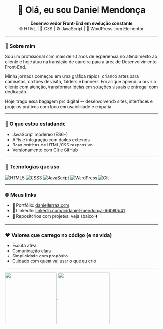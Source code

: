 <h1 align="center">👋 Olá, eu sou Daniel Mendonça</h1>

<p align="center">
  <strong>Desenvolvedor Front-End em evolução constante</strong> <br>
  🌐 HTML | 🎨 CSS | ⚙️ JavaScript | 🧩 WordPress com Elementor
</p>

---

### 🧠 Sobre mim

Sou um profissional com mais de 10 anos de experiência no atendimento ao cliente e hoje atuo na transição de carreira para a área de Desenvolvimento Front-End.

Minha jornada começou em uma gráfica rápida, criando artes para camisetas, cartões de visita, folders e banners. Foi ali que aprendi a ouvir o cliente com atenção, transformar ideias em soluções visuais e entregar com dedicação.

Hoje, trago essa bagagem pro digital — desenvolvendo sites, interfaces e projetos práticos com foco em usabilidade e empatia.

---

### 🚀 O que estou estudando

- JavaScript moderno (ES6+)
- APIs e integração com dados externos
- Boas práticas de HTML/CSS responsivo
- Versionamento com Git e GitHub

---

### 🔧 Tecnologias que uso

![HTML5](https://img.shields.io/badge/HTML5-E34F26?style=for-the-badge&logo=html5&logoColor=fff)
![CSS3](https://img.shields.io/badge/CSS3-1572B6?style=for-the-badge&logo=css3&logoColor=fff)
![JavaScript](https://img.shields.io/badge/JavaScript-F7DF1E?style=for-the-badge&logo=javascript&logoColor=000)
![WordPress](https://img.shields.io/badge/WordPress-21759B?style=for-the-badge&logo=wordpress&logoColor=fff)
![Git](https://img.shields.io/badge/Git-F05032?style=for-the-badge&logo=git&logoColor=fff)

---

### 🌐 Meus links

- 🔗 Portfólio: [danielferraz.com](https://danielferraz.com)
- 💼 LinkedIn: [linkedin.com/in/daniel-mendonça-66b90b41](https://www.linkedin.com/in/daniel-mendon%C3%A7a-66b90b41/)
- 📂 Repositórios com projetos: veja abaixo ⬇️

---

### ❤️ Valores que carrego no código (e na vida)

- Escuta ativa
- Comunicação clara
- Simplicidade com propósito
- Cuidado com quem vai usar o que eu crio

---

<a href="https://github.com/anuraghazra/github-readme-stats">
  <img height=170 align="center" src="https://github-readme-stats.vercel.app/api?username=DanielFerrazdev&rank_icon=github&show_icons=true&theme=radial&bg_color=FFF5EE" />
</a>
<a href="https://github.com/anuraghazra/convoychat">
  <img height=170 align="center" src="https://github-readme-stats.vercel.app/api/top-langs?username=DanielFerrazdev&bg_color=FFF5EE&layout=compact&langs_count=8&card_width=320" />
</a>

